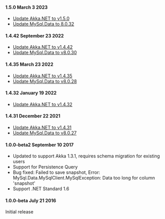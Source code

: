 #### 1.5.0 March 3 2023 ####
* [Update Akka.NET to v1.5.0](https://github.com/akkadotnet/akka.net/releases/tag/1.5.0)
* [Update MySql.Data to 8.0.32](https://github.com/akkadotnet/Akka.Persistence.MySql/pull/79)

#### 1.4.42 September 23 2022 ####
* [Update Akka.NET to v1.4.42](https://github.com/akkadotnet/akka.net/releases/tag/1.4.42)
* [Update MySql.Data to v8.0.30](https://github.com/akkadotnet/Akka.Persistence.MySql/pull/56)

#### 1.4.35 March 23 2022 ####
* [Update Akka.NET to v1.4.35](https://github.com/akkadotnet/akka.net/releases/tag/1.4.35)
* [Update MySql.Data to v8.0.28](https://github.com/akkadotnet/Akka.Persistence.MySql/pull/41)

#### 1.4.32 January 19 2022 ####
* [Update Akka.NET to v1.4.32](https://github.com/akkadotnet/akka.net/releases/tag/1.4.32)

#### 1.4.31 December 22 2021 ####
* [Update Akka.NET to v1.4.31](https://github.com/akkadotnet/akka.net/releases/tag/1.4.31)
* [Update MySql.Data to v8.0.27](https://github.com/akkadotnet/Akka.Persistence.MySql/pull/24)

#### 1.0.0-beta2 September 10 2017 ####
* Updated to support Akka 1.3.1, requires schema migration for existing users
* Support for Persistence Query
* Bug fixed: Failed to save snapshot, Error: MySql.Data.MySqlClient.MySqlException: Data too long for column 'snapshot'
* Support .NET Standard 1.6

#### 1.0.0-beta July 21 2016 ####
Initial release